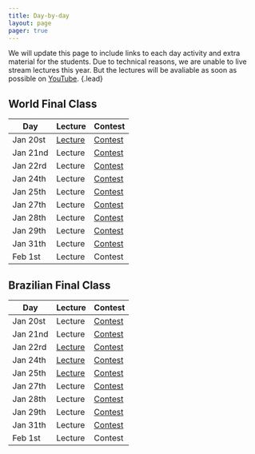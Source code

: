 ```yaml
---
title: Day-by-day
layout: page
pager: true
---
```


We will update this page to include links to each day activity and extra material for the students. Due to technical reasons, we are unable to live stream lectures this year. But the lectures will be avaliable as soon as possible on [YouTube](https://www.youtube.com/c/UnicampIC).
{.lead}

## World Final Class

Day      | Lecture | Contest
---------|---------|--------
Jan 20st | [Lecture](https://www.youtube.com/watch?v=Xrw0OWWKyE4) | [Contest](https://codeforces.com/group/Ohoz9kAFjS/contests)
Jan 21nd | Lecture | [Contest](https://codeforces.com/group/Ohoz9kAFjS/contests)
Jan 22rd | Lecture | [Contest](https://codeforces.com/group/Ohoz9kAFjS/contests)
Jan 24th | Lecture | [Contest](https://codeforces.com/group/Ohoz9kAFjS/contests)
Jan 25th | Lecture | [Contest](https://codeforces.com/group/Ohoz9kAFjS/contests)
Jan 27th | Lecture | [Contest](https://codeforces.com/group/Ohoz9kAFjS/contests)
Jan 28th | Lecture | [Contest](https://codeforces.com/group/Ohoz9kAFjS/contests)
Jan 29th | Lecture | [Contest](https://codeforces.com/group/Ohoz9kAFjS/contests)
Jan 31th | Lecture | [Contest](https://codeforces.com/group/Ohoz9kAFjS/contests)
Feb 1st  | Lecture | Contest

<!-- Remote participants can subscribe at this [link](https://docs.google.com/forms/d/e/1FAIpQLSfL7jxcfCOFS3b1BxaE82qzcRHSIZtHOrwOJC-_gkRegfR_cg/viewform). -->

## Brazilian Final Class

Day      | Lecture | Contest
---------|---------|--------
Jan 20st | Lecture | [Contest](https://codeforces.com/gym/102428)
Jan 21nd | Lecture | [Contest](https://vjudge.net/contest/353194)
Jan 22rd | [Lecture](lecture-b/20200122.pdf) | [Contest](https://vjudge.net/contest/353364)
Jan 24th | [Lecture](lecture-b/20200124_25.pdf) | [Contest](https://vjudge.net/contest/353598)
Jan 25th | [Lecture](lecture-b/20200124_25.pdf) | [Contest](https://vjudge.net/contest/353698)
Jan 27th | Lecture | [Contest](https://codeforces.com/group/NTEJ3kWgR3/contests)
Jan 28th | Lecture | [Contest](https://codeforces.com/group/NTEJ3kWgR3/contests)
Jan 29th | Lecture | [Contest](https://codeforces.com/group/NTEJ3kWgR3/contests)
Jan 31th | Lecture | [Contest](https://vjudge.net/contest/354515)
Feb 1st  | Lecture | Contest
